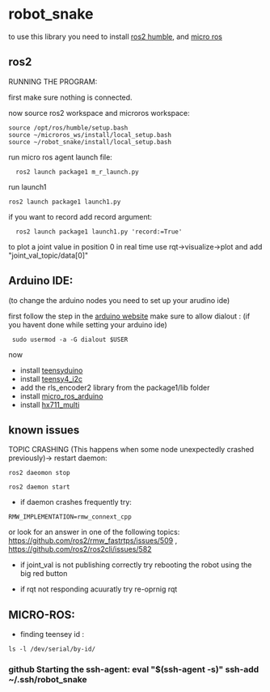 # robot_snake

to use this library you need to install [ros2 humble](https://docs.ros.org/en/humble/Installation.html), and [micro ros](https://micro.ros.org/docs/tutorials/core/first_application_linux/)

## ros2
RUNNING THE PROGRAM:

first make sure nothing is connected.

now source ros2 workspace and microros workspace:
```
source /opt/ros/humble/setup.bash
source ~/microros_ws/install/local_setup.bash
source ~/robot_snake/install/local_setup.bash
```
run micro ros agent launch file:
```
  ros2 launch package1 m_r_launch.py
```
run launch1
```
ros2 launch package1 launch1.py

```
if you want to record add record argument:
```
  ros2 launch package1 launch1.py 'record:=True'
```

to plot a joint value in position 0 in real time use rqt->visualize->plot and add "joint_val_topic/data[0]"
 

## Arduino IDE: 
(to change the arduino nodes you need to set up your arudino ide) 

first follow the step in the [arduino website](https://docs.arduino.cc/software/ide-v1/tutorials/Linux) 
make sure to allow dialout : (if you havent done while setting your arduino ide)
```
 sudo usermod -a -G dialout $USER
```
now
- install [teensyduino]( https://www.pjrc.com/teensy/td_download.html)
- install [teensy4_i2c](https://github.com/Richard-Gemmell/teensy4_i2c)
- add the rls_encoder2 library from the package1/lib folder 
- install [micro_ros_arduino](https://github.com/micro-ROS/micro_ros_arduino/releases)
- install [hx711_multi](https://github.com/compugician/HX711-multi.git)

## known issues

TOPIC CRASHING (This happens when some node unexpectedly crashed previously)-> 
restart daemon:
```
ros2 daeomon stop 

ros2 daemon start
```
- if daemon crashes frequently try:
```
RMW_IMPLEMENTATION=rmw_connext_cpp
```
or look for an answer in one of the following topics: https://github.com/ros2/rmw_fastrtps/issues/509 , https://github.com/ros2/ros2cli/issues/582

- if joint_val is not publishing correctly try rebooting the robot using the big red button

- if rqt not responding acuuratly try re-oprnig rqt
## MICRO-ROS:
 - finding teensey id : 
 ```
 ls -l /dev/serial/by-id/
 ```
 
### github Starting the ssh-agent: eval "$(ssh-agent -s)" ssh-add ~/.ssh/robot_snake
 
